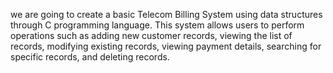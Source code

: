 we are going to create a basic Telecom Billing System using data structures through C programming language. This system allows users to perform operations such as adding new customer records, viewing the list of records, modifying existing records, viewing payment details, searching for specific records, and deleting records.
